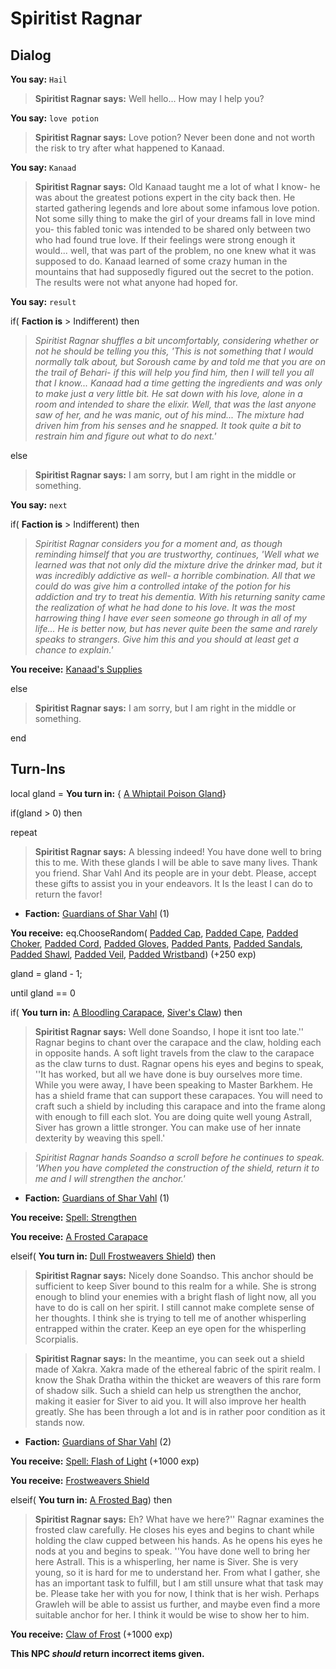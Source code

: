 # Spiritist Ragnar

## Dialog

**You say:** `Hail`



>**Spiritist Ragnar says:** Well hello... How may I help you?

**You say:** `love potion`



>**Spiritist Ragnar says:** Love potion? Never been done and not worth the risk to try after what happened to Kanaad. 

**You say:** `Kanaad`



>**Spiritist Ragnar says:** Old Kanaad taught me a lot of what I know- he was about the greatest potions expert in the city back then. He started gathering legends and lore about some infamous love potion. Not some silly thing to make the girl of your dreams fall in love mind you- this fabled tonic was intended to be shared only between two who had found true love. If their feelings were strong enough it would... well, that was part of the problem, no one knew what it was supposed to do. Kanaad learned of some crazy human in the mountains that had supposedly figured out the secret to the potion. The results were not what anyone had hoped for.

**You say:** `result`



if( **Faction is** > Indifferent) then



>*Spiritist Ragnar shuffles a bit uncomfortably, considering whether or not he should be telling you this, 'This is not something that I would normally talk about, but Soroush came by and told me that you are on the trail of Behari- if this will help you find him, then I will tell you all that I know... Kanaad had a time getting the ingredients and was only to make just a very little bit. He sat down with his love, alone in a room and intended to share the elixir. Well, that was the last anyone saw of her, and he was manic, out of his mind... The mixture had driven him from his senses and he snapped. It took quite a bit to restrain him and figure out what to do next.'*


else



>**Spiritist Ragnar says:** I am sorry, but I am right in the middle or something.


**You say:** `next`



if( **Faction is** > Indifferent) then



>*Spiritist Ragnar considers you for a moment and, as though reminding himself that you are trustworthy, continues, 'Well what we learned was that not only did the mixture drive the drinker mad, but it was incredibly addictive as well- a horrible combination. All that we could do was give him a controlled intake of the potion for his addiction and try to treat his dementia. With his returning sanity came the realization of what he had done to his love. It was the most harrowing thing I have ever seen someone go through in all of my life... He is better now, but has never quite been the same and rarely speaks to strangers. Give him this and you should at least get a chance to explain.'*



**You receive:**  [Kanaad's Supplies](/item/5990)


else



>**Spiritist Ragnar says:** I am sorry, but I am right in the middle or something.

end

## Turn-Ins





local gland =  **You turn in:**  { [A Whiptail Poison Gland](/item/30665)}


if(gland > 0) then


repeat



>**Spiritist Ragnar says:** A blessing indeed! You have done well to bring this to me. With these glands I will be able to save many lives. Thank you friend. Shar Vahl And its people are in your debt. Please, accept these gifts to assist you in your endeavors. It Is the least I can do to return the favor!



* __Faction:__ [Guardians of Shar Vahl](/faction/1513) (1)



 **You receive:** eq.ChooseRandom( [Padded Cap](/item/31584), [Padded Cape](/item/31589), [Padded Choker](/item/31586), [Padded Cord](/item/31590), [Padded Gloves](/item/31593), [Padded Pants](/item/31594), [Padded Sandals](/item/31595), [Padded Shawl](/item/31588), [Padded Veil](/item/31585), [Padded Wristband](/item/31592)) (+250 exp)



gland = gland - 1;


until gland == 0





if( **You turn in:** [A Bloodling Carapace](/item/30602), [Siver's Claw](/item/30964)) then


>**Spiritist Ragnar says:** Well done Soandso, I hope it isnt too late.'' Ragnar begins to chant over the carapace and the claw, holding each in opposite hands. A soft light travels from the claw to the carapace as the claw turns to dust. Ragnar opens his eyes and begins to speak, ''It has worked, but all we have done is buy ourselves more time. While you were away, I have been speaking to Master Barkhem. He has a shield frame that can support these carapaces. You will need to craft such a shield by including this carapace and into the frame along with enough to fill each slot. You are doing quite well young Astrall, Siver has grown a little stronger. You can make use of her innate dexterity by weaving this spell.'


>*Spiritist Ragnar hands Soandso a scroll before he continues to speak. 'When you have completed the construction of the shield, return it to me and I will strengthen the anchor.'*


* __Faction:__ [Guardians of Shar Vahl](/faction/1513) (1)


 **You receive:**  [Spell: Strengthen](/item/15040) 


 **You receive:**  [A Frosted Carapace](/item/30977) 

elseif( **You turn in:** [Dull Frostweavers Shield](/item/30965)) then


>**Spiritist Ragnar says:** Nicely done Soandso. This anchor should be sufficient to keep Siver bound to this realm for a while. She is strong enough to blind your enemies with a bright flash of light now, all you have to do is call on her spirit. I still cannot make complete sense of her thoughts. I think she is trying to tell me of another whisperling entrapped within the crater. Keep an eye open for the whisperling Scorpialis.


>**Spiritist Ragnar says:** In the meantime, you can seek out a shield made of Xakra. Xakra made of the ethereal fabric of the spirit realm. I know the Shak Dratha within the thicket are weavers of this rare form of shadow silk. Such a shield can help us strengthen the anchor, making it easier for Siver to aid you. It will also improve her health greatly. She has been through a lot and is in rather poor condition as it stands now.


* __Faction:__ [Guardians of Shar Vahl](/faction/1513) (2)


 **You receive:**  [Spell: Flash of Light](/item/15201) (+1000 exp)


 **You receive:**  [Frostweavers Shield](/item/30966) 

elseif( **You turn in:** [A Frosted Bag](/item/30962)) then


>**Spiritist Ragnar says:** Eh? What have we here?'' Ragnar examines the frosted claw carefully. He closes his eyes and begins to chant while holding the claw cupped between his hands. As he opens his eyes he nods at you and begins to speak. ''You have done well to bring her here Astrall. This is a whisperling, her name is Siver. She is very young, so it is hard for me to understand her. From what I gather, she has an important task to fulfill, but I am still unsure what that task may be. Please take her with you for now, I think that is her wish. Perhaps Grawleh will be able to assist us further, and maybe even find a more suitable anchor for her. I think it would be wise to show her to him.


 **You receive:**  [Claw of Frost](/item/30963) (+1000 exp)

**This NPC *should* return incorrect items given.**
